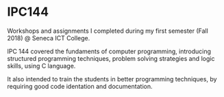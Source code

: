 # IPC144

Workshops and assignments I completed during my first semester (Fall 2018) @ Seneca ICT College.

IPC 144 covered the fundaments of computer programming, introducing structured programming techniques, problem solving strategies and logic skills, using C language.

It also intended to train the students in better programming techniques, by requiring good code identation and documentation.

